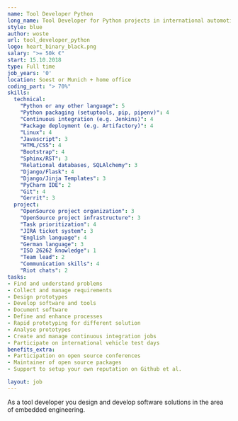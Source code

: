 ```yaml
---
name: Tool Developer Python
long_name: Tool Developer for Python projects in international automotive companies
style: blue
author: woste
url: tool_developer_python
logo: heart_binary_black.png
salary: ">= 50k €"
start: 15.10.2018
type: Full time
job_years: '0'
location: Soest or Munich + home office
coding_part: "> 70%"
skills:
  technical:
    "Python or any other language": 5 
    "Python packaging (setuptools, pip, pipenv)": 4
    "Continuous integration (e.g. Jenkins)": 4
    "Package deployment (e.g. Artifactory)": 4
    "Linux": 4
    "Javascript": 3
    "HTML/CSS": 4
    "Bootstrap": 4
    "Sphinx/RST": 3
    "Relational databases, SQLAlchemy": 3
    "Django/Flask": 4
    "Django/Jinja Templates": 3
    "PyCharm IDE": 2
    "Git": 4
    "Gerrit": 3
  project:
    "OpenSource project organization": 3
    "OpenSource project infrastructure": 3
    "Task prioritization": 4
    "JIRA ticket system": 3 
    "English language": 4
    "German language": 3
    "ISO 26262 knowledge": 1
    "Team lead": 2
    "Communication skills": 4
    "Riot chats": 2
tasks:
- Find and understand problems
- Collect and manage requirements
- Design prototypes
- Develop software and tools
- Document software
- Define and enhance processes
- Rapid prototyping for different solution
- Analyse prototypes
- Create and manage continuous integration jobs
- Participate on international vehicle test days
benefits_extra:
- Participation on open source conferences
- Maintainer of open source packages
- Support to setup your own reputation on Github et al.

layout: job
---
```


As a tool developer you design and develop software solutions in the area of embedded engineering.
